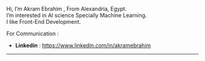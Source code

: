 Hi, I’m Akram Ebrahim , From Alexandria, Egypt.\
I’m interested in AI science Specially Machine Learning.\
I like Front-End Development.

For Communication :

  - **Linkedin** : https://www.linkedin.com/in/akramebrahim

---
